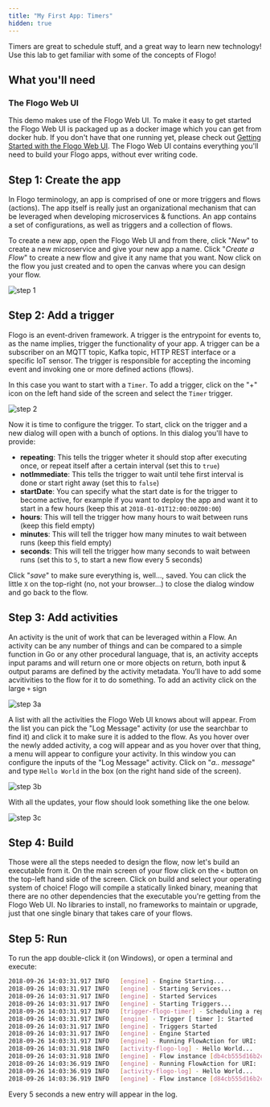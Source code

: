 ```yaml
---
title: "My First App: Timers"
hidden: true
---
```


Timers are great to schedule stuff, and a great way to learn new technology! Use this lab to get familiar with some of the concepts of Flogo!

## What you'll need

### The Flogo Web UI

This demo makes use of the Flogo Web UI. To make it easy to get started the Flogo Web UI is packaged up as a docker image which you can get from docker hub. If you don't have that one running yet, please check out [Getting Started with the Flogo Web UI](../../getting-started/getting-started-webui/). The Flogo Web UI contains everything you'll need to build your Flogo apps, without ever writing code.

## Step 1: Create the app

In Flogo terminology, an app is comprised of one or more triggers and flows (actions). The app itself is really just an organizational mechanism that can be leveraged when developing microservices & functions. An app contains a set of configurations, as well as triggers and a collection of flows.

To create a new app, open the Flogo Web UI and from there, click "_New_" to create a new microservice and give your new app a name. Click "_Create a Flow_" to create a new flow and give it any name that you want. Now click on the flow you just created and to open the canvas where you can design your flow.

![step 1](../../images/labs/timers/step1.png)

## Step 2: Add a trigger

Flogo is an event-driven framework. A trigger is the entrypoint for events to, as the name implies, trigger the functionality of your app. A trigger can be a subscriber on an MQTT topic, Kafka topic, HTTP REST interface or a specific IoT sensor. The trigger is responsible for accepting the incoming event and invoking one or more defined actions (flows).

In this case you want to start with a `Timer`. To add a trigger, click on the "+" icon on the left hand side of the screen and select the `Timer` trigger.

![step 2](../../images/labs/timers/step2.png)

Now it is time to configure the trigger. To start, click on the trigger and a new dialog will open with a bunch of options. In this dialog you'll have to provide:

* **repeating**: This tells the trigger wheter it should stop after executing once, or repeat itself after a certain interval (set this to `true`)
* **notImmediate**: This tells the trigger to wait until tehe first interval is done or start right away (set this to `false`)
* **startDate**: You can specify what the start date is for the trigger to become active, for example if you want to deploy the app and want it to start in a few hours (keep this at `2018-01-01T12:00:00Z00:00`)
* **hours**: This will tell the trigger how many hours to wait between runs (keep this field empty)
* **minutes**: This will tell the trigger how many minutes to wait between runs (keep this field empty)
* **seconds**: This will tell the trigger how many seconds to wait between runs (set this to `5`, to start a new flow every 5 seconds)

Click "_save_" to make sure everything is, well…, saved. You can click the little `X` on the top-right (no, not your browser…) to close the dialog window and go back to the flow.

## Step 3: Add activities

An activity is the unit of work that can be leveraged within a Flow. An activity can be any number of things and can be compared to a simple function in Go or any other procedural language, that is, an activity accepts input params and will return one or more objects on return, both input & output params are defined by the activity metadata. You’ll have to add some acvitivities to the flow for it to do something. To add an activity click on the large `+` sign

![step 3a](../../images/labs/timers/step3a.png)

A list with all the activities the Flogo Web UI knows about will appear. From the list you can pick the "Log Message" activity (or use the searchbar to find it) and click it to make sure it is added to the flow. As you hover over the newly added activity, a cog will appear and as you hover over that thing, a menu will appear to configure your activity. In this window you can configure the inputs of the "Log Message" activity. Click on "_a.. message_" and type `Hello World` in the box (on the right hand side of the screen).

![step 3b](../../images/labs/timers/step3b.png)

With all the updates, your flow should look something like the one below.

![step 3c](../../images/labs/timers/step3c.png)

## Step 4: Build

Those were all the steps needed to design the flow, now let's build an executable from it. On the main screen of your flow click on the `<` button on the top-left hand side of the screen. Click on build and select your operating system of choice! Flogo will compile a statically linked binary, meaning that there are no other dependencies that the executable you're getting from the Flogo Web UI. No libraries to install, no frameworks to maintain or upgrade, just that one single binary that takes care of your flows.

## Step 5: Run

To run the app double-click it (on Windows), or open a terminal and execute:

```bash
2018-09-26 14:03:31.917 INFO   [engine] - Engine Starting...
2018-09-26 14:03:31.917 INFO   [engine] - Starting Services...
2018-09-26 14:03:31.917 INFO   [engine] - Started Services
2018-09-26 14:03:31.917 INFO   [engine] - Starting Triggers...
2018-09-26 14:03:31.917 INFO   [trigger-flogo-timer] - Scheduling a repeating job
2018-09-26 14:03:31.917 INFO   [engine] - Trigger [ timer ]: Started
2018-09-26 14:03:31.917 INFO   [engine] - Triggers Started
2018-09-26 14:03:31.917 INFO   [engine] - Engine Started
2018-09-26 14:03:31.917 INFO   [engine] - Running FlowAction for URI: 'res://flow:timers'
2018-09-26 14:03:31.918 INFO   [activity-flogo-log] - Hello World...
2018-09-26 14:03:31.918 INFO   [engine] - Flow instance [db4cb555d16b2c2189f1a2b217379b66] Completed Successfully
2018-09-26 14:03:36.919 INFO   [engine] - Running FlowAction for URI: 'res://flow:timers'
2018-09-26 14:03:36.919 INFO   [activity-flogo-log] - Hello World...
2018-09-26 14:03:36.919 INFO   [engine] - Flow instance [d84cb555d16b2c2189f1a2b217379b66] Completed Successfully
```

Every 5 seconds a new entry will appear in the log.
